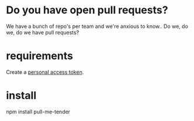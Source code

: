 # Do you have open pull requests?
We have a bunch of repo's per team and we're anxious to know.. Do we, do we, do we have pull requests?

# requirements
Create a [personal access token](https://github.com/settings/applications).

# install
npm install pull-me-tender

